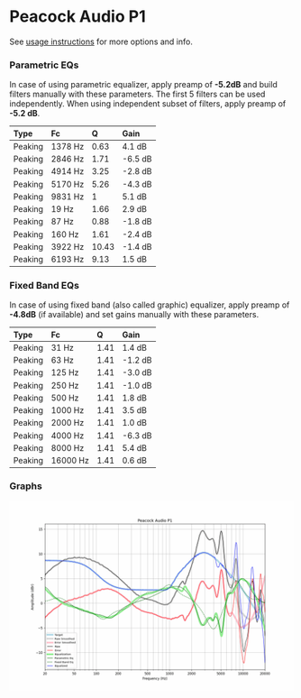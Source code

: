 # Peacock Audio P1
See [usage instructions](https://github.com/jaakkopasanen/AutoEq#usage) for more options and info.

### Parametric EQs
In case of using parametric equalizer, apply preamp of **-5.2dB** and build filters manually
with these parameters. The first 5 filters can be used independently.
When using independent subset of filters, apply preamp of **-5.2 dB**.

| Type    | Fc      |     Q | Gain    |
|:--------|:--------|:------|:--------|
| Peaking | 1378 Hz |  0.63 | 4.1 dB  |
| Peaking | 2846 Hz |  1.71 | -6.5 dB |
| Peaking | 4914 Hz |  3.25 | -2.8 dB |
| Peaking | 5170 Hz |  5.26 | -4.3 dB |
| Peaking | 9831 Hz |  1    | 5.1 dB  |
| Peaking | 19 Hz   |  1.66 | 2.9 dB  |
| Peaking | 87 Hz   |  0.88 | -1.8 dB |
| Peaking | 160 Hz  |  1.61 | -2.4 dB |
| Peaking | 3922 Hz | 10.43 | -1.4 dB |
| Peaking | 6193 Hz |  9.13 | 1.5 dB  |

### Fixed Band EQs
In case of using fixed band (also called graphic) equalizer, apply preamp of **-4.8dB**
(if available) and set gains manually with these parameters.

| Type    | Fc       |    Q | Gain    |
|:--------|:---------|:-----|:--------|
| Peaking | 31 Hz    | 1.41 | 1.4 dB  |
| Peaking | 63 Hz    | 1.41 | -1.2 dB |
| Peaking | 125 Hz   | 1.41 | -3.0 dB |
| Peaking | 250 Hz   | 1.41 | -1.0 dB |
| Peaking | 500 Hz   | 1.41 | 1.8 dB  |
| Peaking | 1000 Hz  | 1.41 | 3.5 dB  |
| Peaking | 2000 Hz  | 1.41 | 1.0 dB  |
| Peaking | 4000 Hz  | 1.41 | -6.3 dB |
| Peaking | 8000 Hz  | 1.41 | 5.4 dB  |
| Peaking | 16000 Hz | 1.41 | 0.6 dB  |

### Graphs
![](./Peacock%20Audio%20P1.png)